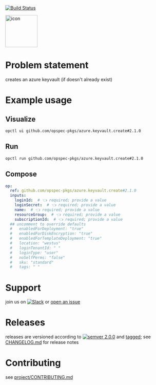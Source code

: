 [![Build Status](https://github.com/opspec-pkgs/azure.keyvault.create/workflows/build/badge.svg?branch=main)](https://github.com/opspec-pkgs/azure.keyvault.create/actions?query=workflow%3Abuild+branch%3Amain)

<img src="icon.svg" alt="icon" height="100px">

# Problem statement

creates an azure keyvault (if doesn't already exist)

# Example usage

## Visualize

```shell
opctl ui github.com/opspec-pkgs/azure.keyvault.create#2.1.0
```

## Run

```
opctl run github.com/opspec-pkgs/azure.keyvault.create#2.1.0
```

## Compose

```yaml
op:
  ref: github.com/opspec-pkgs/azure.keyvault.create#2.1.0
  inputs:
    loginId:  # 👈 required; provide a value
    loginSecret:  # 👈 required; provide a value
    name:  # 👈 required; provide a value
    resourceGroup:  # 👈 required; provide a value
    subscriptionId:  # 👈 required; provide a value
  ## uncomment to override defaults
  #   enabledForDeployment: "true"
  #   enabledForDiskEncryption: "true"
  #   enabledForTemplateDeployment: "true"
  #   location: "westus"
  #   loginTenantId: " "
  #   loginType: "user"
  #   noSelfPerms: "false"
  #   sku: "standard"
  #   tags: " "
```

# Support

join us on
[![Slack](https://img.shields.io/badge/slack-opctl-E01563.svg)](https://join.slack.com/t/opctl/shared_invite/zt-51zodvjn-Ul_UXfkhqYLWZPQTvNPp5w)
or
[open an issue](https://github.com/opspec-pkgs/azure.keyvault.create/issues)

# Releases

releases are versioned according to
[![semver 2.0.0](https://img.shields.io/badge/semver-2.0.0-brightgreen.svg)](http://semver.org/spec/v2.0.0.html)
and [tagged](https://git-scm.com/book/en/v2/Git-Basics-Tagging); see
[CHANGELOG.md](CHANGELOG.md) for release notes

# Contributing

see
[project/CONTRIBUTING.md](https://github.com/opspec-pkgs/project/blob/main/CONTRIBUTING.md)
